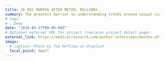 ```yaml
---
title: 26 DEC MONTHS AFTER METOO, MILLIONS...
summary: The greatest barrier to understanding trends around sexual violence is they are largely...
# tags:
# - Demo
date: "2016-04-27T00:00:00Z"
# Optional external URL for project (replaces project detail page).
external_link: https://medicalresearch.com/author-interviews/months-after-metoo-millions-still-searching-online-for-help-against-sexual-violence/46662/
image:
  # caption: Photo by Toa Heftiba on Unsplash
  focal_point: Smart
---
```

